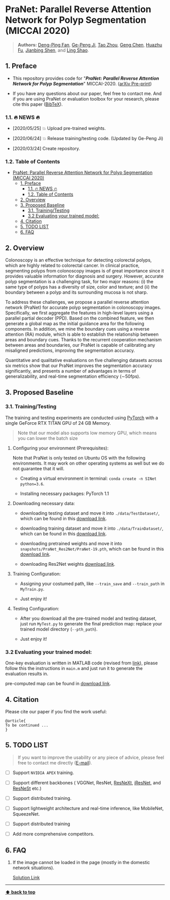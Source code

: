 # PraNet: Parallel Reverse Attention Network for Polyp Segmentation (MICCAI 2020)

> **Authors:** 
> [Deng-Ping Fan](https://dpfan.net/), 
> [Ge-Peng Ji](https://scholar.google.com/citations?user=oaxKYKUAAAAJ&hl=en), 
> [Tao Zhou](https://taozh2017.github.io/),
> [Geng Chen](https://www.researchgate.net/profile/Geng_Chen13), 
> [Huazhu Fu](http://hzfu.github.io/), 
> [Jianbing Shen](http://iitlab.bit.edu.cn/mcislab/~shenjianbing), and 
> [Ling Shao](http://www.inceptioniai.org/).

## 1. Preface

- This repository provides code for "_**PraNet: Parallel Reverse Attention Network for Polyp Segmentation**_" MICCAI-2020. 
([arXiv Pre-print]())

- If you have any questions about our paper, feel free to contact me. And if you are using PraNet 
or evaluation toolbox for your research, please cite this paper ([BibTeX](#8-citation)).


### 1.1. :fire: NEWS :fire:

- [2020/05/25] :boom: Upload pre-trained weights.

- [2020/06/24] :boom: Release training/testing code. (Updated by Ge-Peng Ji)

- [2020/03/24] Create repository.


### 1.2. Table of Contents

- [PraNet: Parallel Reverse Attention Network for Polyp Segmentation (MICCAI 2020)](#pranet--parallel-reverse-attention-network-for-polyp-segmentation--miccai-2020-)
  * [1. Preface](#1-preface)
    + [1.1. :fire: NEWS :fire:](#11--fire--news--fire-)
    + [1.2. Table of Contents](#12-table-of-contents)
  * [2. Overview](#2-overview)
  * [3. Proposed Baseline](#3-proposed-baseline)
    + [3.1. Training/Testing](#31-training-testing)
    + [3.2 Evaluating your trained model:](#32-evaluating-your-trained-model-)
  * [4. Citation](#4-citation)
  * [5. TODO LIST](#5-todo-list)
  * [6. FAQ](#6-faq)


## 2. Overview

Colonoscopy is an effective technique for detecting colorectal polyps, which are highly related to colorectal cancer. 
In clinical practice, segmenting polyps from colonoscopy images is of great importance since it provides valuable 
information for diagnosis and surgery. However, accurate polyp segmentation is a challenging task, for two major reasons:
(i) the same type of polyps has a diversity of size, color and texture; and
(ii) the boundary between a polyp and its surrounding mucosa is not sharp. 

To address these challenges, we propose a parallel reverse attention network (PraNet) for accurate polyp segmentation in colonoscopy
images. Specifically, we first aggregate the features in high-level layers using a parallel partial decoder (PPD). 
Based on the combined feature, we then generate a global map as the initial guidance area for the following components. 
In addition, we mine the boundary cues using a reverse attention (RA) module, which is able to establish the relationship between
areas and boundary cues. Thanks to the recurrent cooperation mechanism between areas and boundaries, 
our PraNet is capable of calibrating any misaligned predictions, improving the segmentation accuracy. 

Quantitative and qualitative evaluations on five challenging datasets across six
metrics show that our PraNet improves the segmentation accuracy significantly, and presents a number of advantages in terms of generalizability,
and real-time segmentation efficiency (∼50fps).


## 3. Proposed Baseline

### 3.1. Training/Testing

The training and testing experiments are conducted using [PyTorch](https://github.com/pytorch/pytorch) with 
a single GeForce RTX TITAN GPU of 24 GB Memory.

> Note that our model also supports low memory GPU, which means you can lower the batch size


1. Configuring your environment (Prerequisites):
   
    Note that PraNet is only tested on Ubuntu OS with the following environments. 
    It may work on other operating systems as well but we do not guarantee that it will.
    
    + Creating a virtual environment in terminal: `conda create -n SINet python=3.6`.
    
    + Installing necessary packages: PyTorch 1.1

1. Downloading necessary data:

    + downloading testing dataset and move it into `./data/TestDataset/`, 
    which can be found in this [download link]().
    
    + downloading training dataset and move it into `./data/TrainDataset/`, 
    which can be found in this [download link]().
    
    + downloading pretrained weights and move it into `snapshots/PraNet_Res2Net/PraNet-19.pth`, 
    which can be found in this [download link]().
    
    + downloading Res2Net weights [download link]().
   
1. Training Configuration:

    + Assigning your costumed path, like `--train_save` and `--train_path` in `MyTrain.py`.
    
    + Just enjoy it!

1. Testing Configuration:

    + After you download all the pre-trained model and testing dataset, just run `MyTest.py` to generate the final prediction map: 
    replace your trained model directory (`--pth_path`).
    
    + Just enjoy it!

### 3.2 Evaluating your trained model:

One-key evaluation is written in MATLAB code (revised from [link](https://github.com/DengPingFan/CODToolbox)), 
please follow this the instructions in `main.m` and just run it to generate the evaluation results in.

pre-computed map can be found in [download link]().


## 4. Citation

Please cite our paper if you find the work useful: 

	@article{
	To be continued ...
	}

## 5. TODO LIST

> If you want to improve the usability or any piece of advice, please feel free to contact me directly ([E-mail](gepengai.ji@gmail.com)).

- [ ] Support `NVIDIA APEX` training.

- [ ] Support different backbones (
VGGNet, 
ResNet, 
[ResNeXt](https://github.com/facebookresearch/ResNeXt),
[iResNet](https://github.com/iduta/iresnet), 
and 
[ResNeSt](https://github.com/zhanghang1989/ResNeSt) 
etc.)

- [ ] Support distributed training.

- [ ] Support lightweight architecture and real-time inference, like MobileNet, SqueezeNet.

- [ ] Support distributed training

- [ ] Add more comprehensive competitors.

## 6. FAQ

1. If the image cannot be loaded in the page (mostly in the domestic network situations).

    [Solution Link](https://blog.csdn.net/weixin_42128813/article/details/102915578)

---

**[⬆ back to top](#0-preface)**